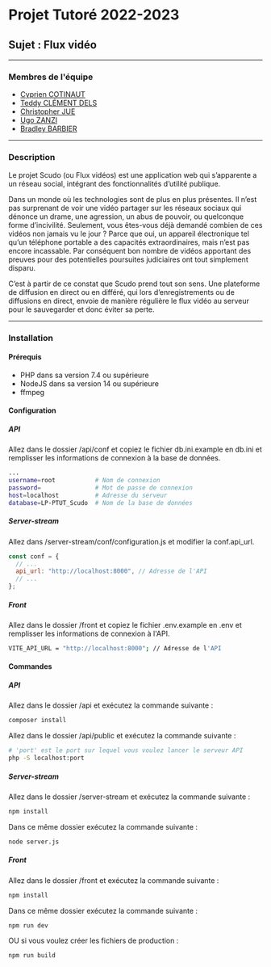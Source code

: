 # Projet Tutoré 2022-2023

## Sujet : Flux vidéo

---

### Membres de l'équipe

- [Cyprien COTINAUT](https://github.com/lecyp12)
- [Teddy CLÉMENT DELS](https://github.com/cdteddyk1)
- [Christopher JUE](https://github.com/JUEChristopher)
- [Ugo ZANZI](https://github.com/uzanzi)
- [Bradley BARBIER](https://github.com/Catif)

---

### Description

Le projet Scudo (ou Flux vidéos) est une application web qui
s’apparente a un réseau social, intégrant des fonctionnalités d’utilité
publique.

Dans un monde où les technologies sont de plus en plus présentes.
Il n’est pas surprenant de voir une vidéo partager sur les réseaux
sociaux qui dénonce un drame, une agression, un abus de pouvoir,
ou quelconque forme d’incivilité. Seulement, vous êtes-vous déjà
demandé combien de ces vidéos non jamais vu le jour ? Parce que oui,
un appareil électronique tel qu’un téléphone portable a des capacités
extraordinaires, mais n’est pas encore incassable. Par conséquent
bon nombre de vidéos apportant des preuves pour des potentielles
poursuites judiciaires ont tout simplement disparu.

C’est à partir de ce constat que Scudo prend tout son sens.
Une plateforme de diffusion en direct ou en différé, qui lors
d’enregistrements ou de diffusions en direct, envoie de manière
régulière le flux vidéo au serveur pour le sauvegarder et donc éviter sa
perte.

---

### Installation

#### Prérequis

- PHP dans sa version 7.4 ou supérieure
- NodeJS dans sa version 14 ou supérieure
- ffmpeg

#### Configuration

##### API

Allez dans le dossier /api/conf et copiez le fichier db.ini.example en db.ini et remplisser les informations de connexion à la base de données.

```bash
...
username=root           # Nom de connexion
password=               # Mot de passe de connexion
host=localhost          # Adresse du serveur
database=LP-PTUT_Scudo  # Nom de la base de données
```

##### Server-stream

Allez dans /server-stream/conf/configuration.js et modifier la conf.api_url.

```js
const conf = {
  // ...
  api_url: "http://localhost:8000", // Adresse de l'API
  // ...
};
```

##### Front

Allez dans le dossier /front et copiez le fichier .env.example en .env et remplisser les informations de connexion à l'API.

```bash
VITE_API_URL = "http://localhost:8000"; // Adresse de l'API
```

#### Commandes

##### API

Allez dans le dossier /api et exécutez la commande suivante :

```bash
composer install
```

Allez dans le dossier /api/public et exécutez la commande suivante :

```bash
# 'port' est le port sur lequel vous voulez lancer le serveur API
php -S localhost:port
```

##### Server-stream

Allez dans le dossier /server-stream et exécutez la commande suivante :

```bash
npm install
```

Dans ce même dossier exécutez la commande suivante :

```bash
node server.js
```

##### Front

Allez dans le dossier /front et exécutez la commande suivante :

```bash
npm install
```

Dans ce même dossier exécutez la commande suivante :

```bash
npm run dev
```

OU si vous voulez créer les fichiers de production :

```bash
npm run build
```
